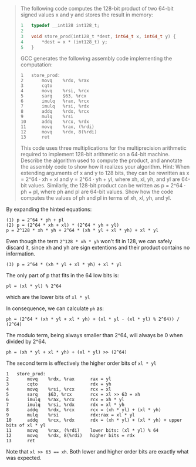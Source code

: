 > The following code computes the 128-bit product of two 64-bit signed values x
> and y and stores the result in memory:
> ```C
> 1   typedef __int128 int128_t;
> 2
> 3   void store_prod(int128_t *dest, int64_t x, int64_t y) {
> 4       *dest = x * (int128_t) y;
> 5   }
> ```
> GCC generates the following assembly code implementing the computation:
> ```Assembly
> 1   store_prod:
> 2       movq    %rdx, %rax
> 3       cqto
> 4       movq    %rsi, %rcx
> 5       sarq    $63, %rcx
> 6       imulq   %rax, %rcx
> 7       imulq   %rsi, %rdx
> 8       addq    %rdx, %rcx
> 9       mulq    %rsi
> 10      addq    %rcx, %rdx
> 11      movq    %rax, (%rdi)
> 12      movq    %rdx, 8(%rdi)
> 13      ret
> ```
> 
> This code uses three multiplications for the multiprecision arithmetic
> required to implement 128-bit arithmetic on a 64-bit machine. Describe the
> algorithm used to compute the product, and annotate the assembly code to show
> how it realizes your algorithm. Hint: When extending arguments of x and y to
> 128 bits, they can be rewritten as x = 2^64 · xh + xl and y = 2^64 · yh + yl,
> where xh, xl, yh, and yl are 64-bit values. Similarly, the 128-bit product can
> be written as p = 2^64 · ph + pl, where ph and pl are 64-bit values. Show how
> the code computes the values of ph and pl in terms of xh, xl, yh, and yl.

By expanding the hinted equations:
```
(1) p = 2^64 * ph + pl 
(2) p = (2^64 * xh + xl) * (2^64 * yh + yl)
p = 2^128 * xh * yh + 2^64 * (xh * yl + xl * yh) + xl * yl
```
Even though the term `2^128 * xh * yh` won't fit in 128, we can safely discard
it, since xh and yh are sign extentions and their product contains no
information.
```
(3) p = 2^64 * (xh * yl + xl * yh) + xl * yl
```
The only part of p that fits in the 64 low bits is:
```
pl = (xl * yl) % 2^64
```
which are the lower bits of `xl * yl`

In consequence, we can calculate `ph` as:
```
ph = (2^64 * (xh * yl + xl * yh) + (xl * yl - (xl * yl) % 2^64)) / (2^64)
```
The modulo term, being always smaller than 2^64, will always be 0 when divided
by 2^64.
```
ph = (xh * yl + xl * yh) + (xl * yl) >> (2^64)
```
The second term is effectively the higher order bits of `xl * yl`

```Assembly
1   store_prod:
2       movq    %rdx, %rax      rax = yl
3       cqto                    rdx = yh
4       movq    %rsi, %rcx      rcx = xl
5       sarq    $63, %rcx       rcx = xl >> 63 = xh
6       imulq   %rax, %rcx      rcx = xh * yl
7       imulq   %rsi, %rdx      rdx = xl * yh
8       addq    %rdx, %rcx      rcx = (xh * yl) + (xl * yh)
9       mulq    %rsi            rdx:rax = xl * yl
10      addq    %rcx, %rdx      rdx = (xh * yl) + (xl * yh) + upper bits of xl * yl
11      movq    %rax, (%rdi)    lower bits: (xl * yl) % 64
12      movq    %rdx, 8(%rdi)   higher bits = rdx
13      ret
```

Note that `xl >> 63 == xh`.
Both lower and higher order bits are exactly what was expected.
